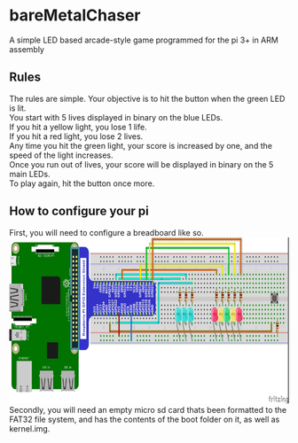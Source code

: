 # bareMetalChaser
A simple LED based arcade-style game programmed for the pi 3+ in ARM assembly

<h2>Rules</h2>
The rules are simple. Your objective is to hit the button when the green LED is lit.
<br>You start with 5 lives displayed in binary on the blue LEDs.
<br>If you hit a yellow light, you lose 1 life.
<br>If you hit a red light, you lose 2 lives.
<br>Any time you hit the green light, your score is increased by one, and the speed of the light increases.
<br>Once you run out of lives, your score will be displayed in binary on the 5 main LEDs.
<br>To play again, hit the button once more.


<h2>How to configure your pi</h2>
First, you will need to configure a breadboard like so.
<img src="assets/circuit.jpg" height = "300px">
<br>Secondly, you will need an empty micro sd card thats been formatted to the FAT32 file system, and has the contents of the boot folder on it, as well as kernel.img.
